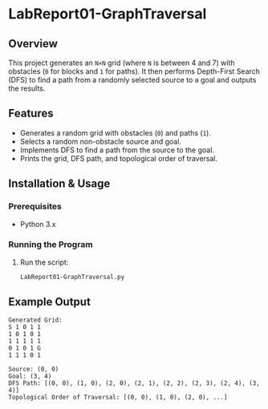# LabReport01-GraphTraversal


## Overview
This project generates an `N×N` grid (where `N` is between 4 and 7) with obstacles (`0` for blocks and `1` for paths). It then performs Depth-First Search (DFS) to find a path from a randomly selected source to a goal and outputs the results.

## Features
- Generates a random grid with obstacles (`0`) and paths (`1`).
- Selects a random non-obstacle source and goal.
- Implements DFS to find a path from the source to the goal.
- Prints the grid, DFS path, and topological order of traversal.

## Installation & Usage
### Prerequisites
- Python 3.x

### Running the Program

1. Run the script:
   ```bash
   LabReport01-GraphTraversal.py
   ```

## Example Output
```
Generated Grid:
S 1 0 1 1
1 0 1 0 1
1 1 1 1 1
0 1 0 1 G
1 1 1 0 1

Source: (0, 0)
Goal: (3, 4)
DFS Path: [(0, 0), (1, 0), (2, 0), (2, 1), (2, 2), (2, 3), (2, 4), (3, 4)]
Topological Order of Traversal: [(0, 0), (1, 0), (2, 0), ...]
```



